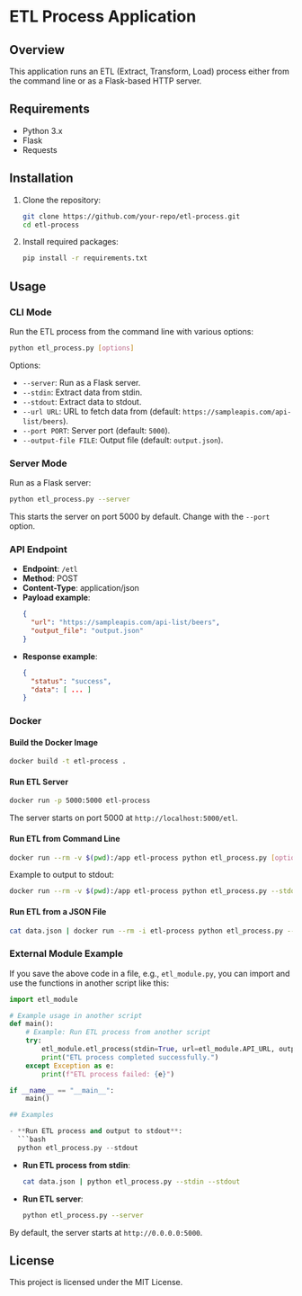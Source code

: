 # ETL Process Application

## Overview
This application runs an ETL (Extract, Transform, Load) process either from the command line or as a Flask-based HTTP server.

## Requirements
- Python 3.x
- Flask
- Requests

## Installation
1. Clone the repository:
   ```bash
   git clone https://github.com/your-repo/etl-process.git
   cd etl-process
   ```
2. Install required packages:
   ```bash
   pip install -r requirements.txt
   ```

## Usage

### CLI Mode

Run the ETL process from the command line with various options:

```bash
python etl_process.py [options]
```

Options:
- `--server`: Run as a Flask server.
- `--stdin`: Extract data from stdin.
- `--stdout`: Extract data to stdout.
- `--url URL`: URL to fetch data from (default: `https://sampleapis.com/api-list/beers`).
- `--port PORT`: Server port (default: `5000`).
- `--output-file FILE`: Output file (default: `output.json`).

### Server Mode

Run as a Flask server:

```bash
python etl_process.py --server
```
This starts the server on port 5000 by default. Change with the `--port` option.

### API Endpoint

- **Endpoint**: `/etl`
- **Method**: POST
- **Content-Type**: application/json
- **Payload example**:
  ```json
  {
    "url": "https://sampleapis.com/api-list/beers",
    "output_file": "output.json"
  }
  ```
- **Response example**:
  ```json
  {
    "status": "success",
    "data": [ ... ]
  }
  ```

### Docker

#### Build the Docker Image

```bash
docker build -t etl-process .
```

#### Run ETL Server

```bash
docker run -p 5000:5000 etl-process
```
The server starts on port 5000 at `http://localhost:5000/etl`.

#### Run ETL from Command Line

```bash
docker run --rm -v $(pwd):/app etl-process python etl_process.py [options]
```

Example to output to stdout:
```bash
docker run --rm -v $(pwd):/app etl-process python etl_process.py --stdout
```

#### Run ETL from a JSON File

```bash
cat data.json | docker run --rm -i etl-process python etl_process.py --stdin --stdout
```

### External Module Example

If you save the above code in a file, e.g., `etl_module.py`, you can import and use the functions in another script like this:

```python
import etl_module

# Example usage in another script
def main():
    # Example: Run ETL process from another script
    try:
        etl_module.etl_process(stdin=True, url=etl_module.API_URL, output_file='other_output.json', stdout=False)
        print("ETL process completed successfully.")
    except Exception as e:
        print(f"ETL process failed: {e}")

if __name__ == "__main__":
    main()

## Examples

- **Run ETL process and output to stdout**:
  ```bash
  python etl_process.py --stdout
  ```

- **Run ETL process from stdin**:
  ```bash
  cat data.json | python etl_process.py --stdin --stdout
  ```

- **Run ETL server**:
  ```bash
  python etl_process.py --server
  ```

By default, the server starts at `http://0.0.0.0:5000`.

## License
This project is licensed under the MIT License.
